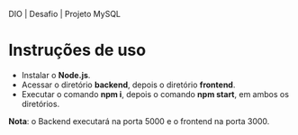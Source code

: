 DIO | Desafio | Projeto MySQL

# Instruções de uso

- Instalar o **Node.js**.
- Acessar o diretório **backend**, depois o diretório **frontend**.
- Executar o comando **npm i**, depois o comando **npm start**, em ambos os diretórios.

**Nota**: o Backend executará na porta 5000 e o frontend na porta 3000.
